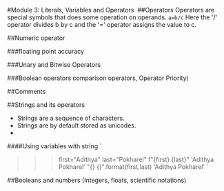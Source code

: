 #Module 3: Literals, Variables and Operators 
##Operators
Operators are special symbols that does some operation on operands.
`a=b/c`
Here the '/' operator divides b by c and the '=' operator assigns the value to c.

##Numeric operator

###floating point accuracy

###Unary and Bitwise Operators

###Boolean operators comparison operators, Operator Priority)

##Comments

##Strings and its operators
- Strings are a sequence of characters.
- Strings are by default stored as unicodes.
- 

####Using variables with string
`
>>> first="Adithya"
>>> last="Pokharel"
>>> f"{first} {last}"
'Adithya Pokharel'
>>> "{} {}".format(first,last)
'Adithya Pokharel'
`

##Booleans and numbers (Integers, floats, scientific notations)
